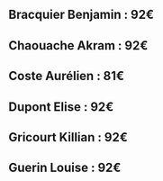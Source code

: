 ## Bracquier Benjamin : 92€  
## Chaouache Akram : 92€  
## Coste Aurélien : 81€  
## Dupont Elise : 92€  
## Gricourt Killian : 92€  
## Guerin Louise : 92€  
